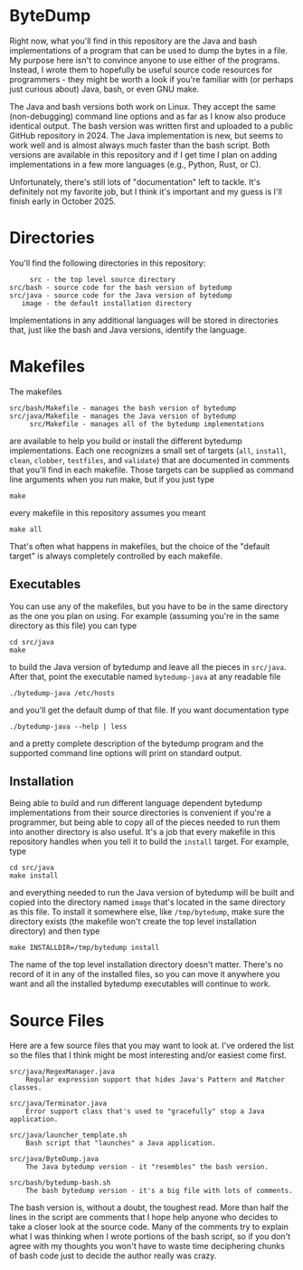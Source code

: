 # ByteDump

Right now, what you'll find in this repository are the Java and bash implementations
of a program that can be used to dump the bytes in a file. My purpose here isn't to
convince anyone to use either of the programs. Instead, I wrote them to hopefully be
useful source code resources for programmers - they might be worth a look if you're
familiar with (or perhaps just curious about) Java, bash, or even GNU make.

The Java and bash versions both work on Linux. They accept the same (non-debugging)
command line options and as far as I know also produce identical output. The bash
version was written first and uploaded to a public GitHub repository in 2024. The
Java implementation is new, but seems to work well and is almost always much faster
than the bash script. Both versions are available in this repository and if I get
time I plan on adding implementations in a few more languages (e.g., Python, Rust,
or C).

Unfortunately, there's still lots of "documentation" left to tackle. It's definitely
not my favorite job, but I think it's important and my guess is I'll finish early in
October 2025.

# Directories

You'll find the following directories in this repository:

         src - the top level source directory
    src/bash - source code for the bash version of bytedump
    src/java - source code for the Java version of bytedump
       image - the default installation directory

Implementations in any additional languages will be stored in directories that, just
like the bash and Java versions, identify the language.

# Makefiles

The makefiles

    src/bash/Makefile - manages the bash version of bytedump
    src/java/Makefile - manages the Java version of bytedump
         src/Makefile - manages all of the bytedump implementations

are available to help you build or install the different bytedump implementations.
Each one recognizes a small set of targets (`all`, `install`, `clean`, `clobber`,
`testfiles`, and `validate`) that are documented in comments that you'll find in
each makefile. Those targets can be supplied as command line arguments when you
run make, but if you just type

    make

every makefile in this repository assumes you meant

    make all

That's often what happens in makefiles, but the choice of the "default target" is
always completely controlled by each makefile.

## Executables

You can use any of the makefiles, but you have to be in the same directory as the
one you plan on using. For example (assuming you're in the same directory as this
file) you can type

    cd src/java
    make

to build the Java version of bytedump and leave all the pieces in `src/java`. After
that, point the executable named `bytedump-java` at any readable file

    ./bytedump-java /etc/hosts

and you'll get the default dump of that file. If you want documentation type

    ./bytedump-java --help | less

and a pretty complete description of the bytedump program and the supported command
line options will print on standard output.

## Installation

Being able to build and run different language dependent bytedump implementations
from their source directories is convenient if you're a programmer, but being able
to copy all of the pieces needed to run them into another directory is also useful.
It's a job that every makefile in this repository handles when you tell it to build
the `install` target. For example, type

    cd src/java
    make install

and everything needed to run the Java version of bytedump will be built and copied
into the directory named `image` that's located in the same directory as this file.
To install it somewhere else, like `/tmp/bytedump`, make sure the directory exists
(the makefile won't create the top level installation directory) and then type

    make INSTALLDIR=/tmp/bytedump install

The name of the top level installation directory doesn't matter. There's no record
of it in any of the installed files, so you can move it anywhere you want and all
the installed bytedump executables will continue to work.

# Source Files

Here are a few source files that you may want to look at. I've ordered the list so
the files that I think might be most interesting and/or easiest come first.

    src/java/RegexManager.java
        Regular expression support that hides Java's Pattern and Matcher classes.

    src/java/Terminator.java
        Error support class that's used to "gracefully" stop a Java application.

    src/java/launcher_template.sh
        Bash script that "launches" a Java application.

    src/java/ByteDump.java
        The Java bytedump version - it "resembles" the bash version.

    src/bash/bytedump-bash.sh
        The bash bytedump version - it's a big file with lots of comments.

The bash version is, without a doubt, the toughest read. More than half the lines in
the script are comments that I hope help anyone who decides to take a closer look at
the source code. Many of the comments try to explain what I was thinking when I wrote
portions of the bash script, so if you don't agree with my thoughts you won't have to
waste time deciphering chunks of bash code just to decide the author really was crazy.

